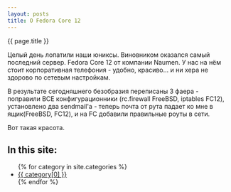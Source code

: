 ```yaml
---
layout: posts
title: О Fedora Core 12 
---
```

{{ page.title }}

Целый день лопатили наши юниксы. Виновником оказался самый последний сервер. Fedora Core 12 от компании Naumen. У нас на нём стоит корпоративная телефония - удобно, красиво... и ни хера не здорово по сетевым настройкам.

В результате сегодняшнего безобразия переписаны 3 фаера - поправили ВСЕ конфигурационники (rc.firewall FreeBSD, iptables FC12), установлено два sendmail'а - теперь почта от рута падает ко мне в ящик(FreeBSD, FC12), и на FC добавили правильные роуты в сети.

Вот такая красота.
<div id="categories">
  <h2>In this site:</h2>
  <ul class="categories">
    {% for category in site.categories  %}
      <li><a href="/{{ category[0] }}.html">{{ category[0] }}</a></li>
    {% endfor %}
  </ul>
</div>
